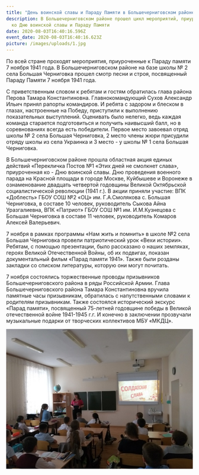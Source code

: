 ```yaml
---
title: "День воинской славы и Параду Памяти в Большечерниговском районе "
description: В Большечерниговском районе прошел цикл мероприятий, приуроченных
  ко Дню воинской славы и Параду Памяти
date: 2020-08-03T16:40:16.596Z
event_date: 2020-08-03T16:40:16.623Z
picture: /images/uploads/1.jpg
---
```

По всей стране проходят мероприятия, приуроченные к Параду памяти 7 ноября 1941 года. В Большечерниговском районе на базе школы № 2 села Большая Черниговка прошел смотр песни и строя, посвященный Параду Памяти 7 ноября 1941 года.

С приветственным словом к ребятам и гостям обратилась глава района Перова Тамара Константиновна. Главнокомандующий Сухов Александр Ильич принял рапорты командиров. И ребята с задором и блеском в глазах, настроенные на Победу, приступили к выполнению показательных выступлений. Оценивать было нелегко, ведь каждая команда старается подготовиться и получить наивысший балл, но в соревнованиях всегда есть победители. Первое место завоевал отряд школы № 2 села Большая Черниговка, 2 место члены жюри присудили отряду школы из села Украинка и 3 место - у школы № 1 села Большая Черниговка.

В Большечерниговском районе прошла областная акция единых действий «Перекличка Постов №1 «Этих дней не смолкнет слава», приуроченная ко - Дню воинской славы. Дню проведения военного парада на Красной площади в городе Москве, Куйбышеве и Воронеже в ознаменование двадцать четвертой годовщины Великой Октябрьской социалистической революции (1941 г.). В акции приняли участие: ВПК «Доблесть» ГБОУ СОШ №2 «ОЦ» им. Г.А.Смолякова с. Большая Черниговка, в составе 10 человек, руководитель Сыкова Айна Уразгалиевна, ВПК «Патриот» ГБОУ СОШ №1 им. И.М.Кузнецова с Большая Черниговка в составе 11 человек, руководитель Комаров Алексей Валерьевич.

7 ноября в рамках программы «Нам жить и помнить» в школе №2 села Большая Черниговка провели патриотический урок «Вехи истории». Ребятам, с помощью презентации, было рассказано о наших земляках, героях Великой Отечественной Войны, об их подвигах, показан документальный фильм «Парад памяти 1941». Также были розданы закладки со списком литературы, которую они могут почитать.

7 ноября состоялись торжественные проводы призывников Большечерниговского района в ряды Российской Армии. Глава Большечерниговского района Тамара Константиновна вручила памятные часы призывникам, обратилась с напутственными словами к родителям призывникам. Также состоялся исторический экскурс «Парад памяти», посвященный 75-летней годовщине победы в Великой отечественной войне 1941-1945 г.г. И конечно в заключении прозвучали музыкальные подарки от творческих коллективов МБУ «МКДЦ».

![](/images/uploads/7777_2.jpg)